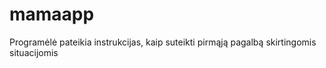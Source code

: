 # mamaapp

Programėlė pateikia instrukcijas, kaip suteikti pirmąją pagalbą skirtingomis situacijomis
